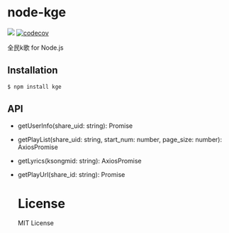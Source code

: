 # node-kge

[![](https://circleci.com/gh/djyde/node-kge.svg?style=shield)](https://circleci.com/gh/djyde/node-kge)
[![codecov](https://codecov.io/gh/djyde/node-kge/branch/master/graph/badge.svg)](https://codecov.io/gh/djyde/node-kge)


全民k歌 for Node.js

## Installation

```bash
$ npm install kge
```

## API

- getUserInfo(share_uid: string): Promise<object>

- getPlayList(share_uid: string, start_num: number, page_size: number): AxiosPromise

- getLyrics(ksongmid: string): AxiosPromise

- getPlayUrl(share_id: string): Promise<string>

# License

MIT License